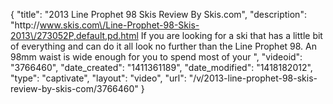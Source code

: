 {
    "title": "2013 Line Prophet 98 Skis Review By Skis.com",
    "description": "http:\/\/www.skis.com\/Line-Prophet-98-Skis-2013\/273052P,default,pd.html  If you are looking for a ski that has a little bit of everything and can do it all look no further than the Line Prophet 98. An 98mm waist is wide enough for you to spend most of your ",
    "videoid": "3766460",
    "date_created": "1411361189",
    "date_modified": "1418182012",
    "type": "captivate",
    "layout": "video",
    "url": "\/v\/2013-line-prophet-98-skis-review-by-skis-com\/3766460"
}